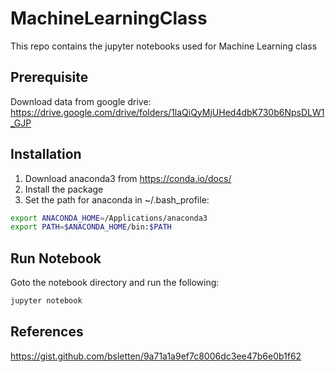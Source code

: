 # MachineLearningClass

This repo contains the jupyter notebooks used for Machine Learning class

## Prerequisite
Download data from google drive:
https://drive.google.com/drive/folders/1laQiQyMjUHed4dbK730b6NpsDLW1_GJP

## Installation
1. Download anaconda3 from https://conda.io/docs/
2. Install the package
3. Set the path for anaconda in  ~/.bash_profile:
```bash
export ANACONDA_HOME=/Applications/anaconda3
export PATH=$ANACONDA_HOME/bin:$PATH
```

## Run Notebook
Goto the notebook directory and run the following:
```bash
jupyter notebook 
```

## References
https://gist.github.com/bsletten/9a71a1a9ef7c8006dc3ee47b6e0b1f62
